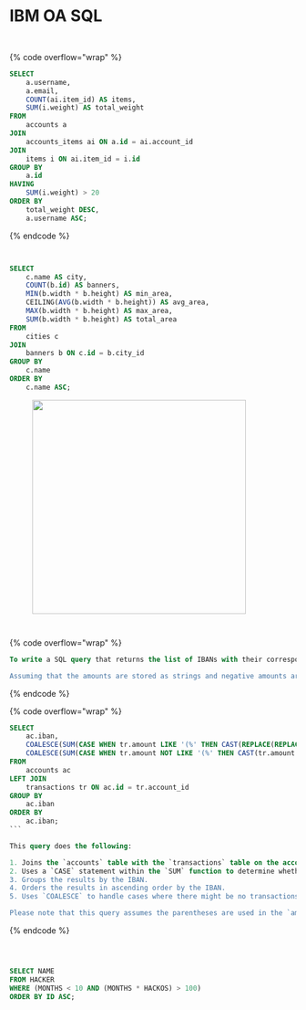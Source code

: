 # IBM OA SQL

<figure><img src="../../.gitbook/assets/image (25).png" alt=""><figcaption></figcaption></figure>

<figure><img src="../../.gitbook/assets/image (26).png" alt=""><figcaption></figcaption></figure>

{% code overflow="wrap" %}
```sql
SELECT 
    a.username,
    a.email,
    COUNT(ai.item_id) AS items,
    SUM(i.weight) AS total_weight
FROM 
    accounts a
JOIN 
    accounts_items ai ON a.id = ai.account_id
JOIN 
    items i ON ai.item_id = i.id
GROUP BY 
    a.id
HAVING 
    SUM(i.weight) > 20
ORDER BY 
    total_weight DESC, 
    a.username ASC;
```
{% endcode %}





<figure><img src="../../.gitbook/assets/image (20).png" alt=""><figcaption></figcaption></figure>

<figure><img src="../../.gitbook/assets/image (21).png" alt=""><figcaption></figcaption></figure>

```sql
SELECT 
    c.name AS city,
    COUNT(b.id) AS banners,
    MIN(b.width * b.height) AS min_area,
    CEILING(AVG(b.width * b.height)) AS avg_area,
    MAX(b.width * b.height) AS max_area,
    SUM(b.width * b.height) AS total_area
FROM 
    cities c
JOIN 
    banners b ON c.id = b.city_id
GROUP BY 
    c.name
ORDER BY 
    c.name ASC;
```



<figure><img src="../../.gitbook/assets/image (22).png" alt="" width="375"><figcaption></figcaption></figure>

<figure><img src="../../.gitbook/assets/image (23).png" alt=""><figcaption></figcaption></figure>

<figure><img src="../../.gitbook/assets/image (28).png" alt=""><figcaption></figcaption></figure>

{% code overflow="wrap" %}
```sql
To write a SQL query that returns the list of IBANs with their corresponding total of positive and negative transactions, we'll need to use a `CASE` statement to separate the positive and negative amounts, because the transaction amounts are in a string format with parentheses indicating negative amounts.

Assuming that the amounts are stored as strings and negative amounts are enclosed in parentheses like '(100)', here is a query that could accomplish this:
```
{% endcode %}

{% code overflow="wrap" %}
````sql
SELECT 
    ac.iban,
    COALESCE(SUM(CASE WHEN tr.amount LIKE '(%' THEN CAST(REPLACE(REPLACE(tr.amount, '(', ''), ')', '') AS DECIMAL(10, 2)) ELSE 0 END), 0) AS debit,
    COALESCE(SUM(CASE WHEN tr.amount NOT LIKE '(%' THEN CAST(tr.amount AS DECIMAL(10, 2)) ELSE 0 END), 0) AS credit
FROM 
    accounts ac
LEFT JOIN 
    transactions tr ON ac.id = tr.account_id
GROUP BY 
    ac.iban
ORDER BY 
    ac.iban;
```

This query does the following:

1. Joins the `accounts` table with the `transactions` table on the account ID.
2. Uses a `CASE` statement within the `SUM` function to determine whether the transaction amount is negative (indicated by parentheses) and converts it to a negative number by removing the parentheses and casting the amount to a decimal. If it's not negative, it sums up the value directly.
3. Groups the results by the IBAN.
4. Orders the results in ascending order by the IBAN.
5. Uses `COALESCE` to handle cases where there might be no transactions, defaulting the sum to 0.

Please note that this query assumes the parentheses are used in the `amount` column to indicate negative values. The `REPLACE` function is used to remove the parentheses before casting the string to a number. The `CAST` function is used to convert the string representation of the number into a decimal type, which allows for the summing of amounts.
````
{% endcode %}



<figure><img src="../../.gitbook/assets/image (27).png" alt=""><figcaption></figcaption></figure>

<figure><img src="../../.gitbook/assets/image (29).png" alt=""><figcaption></figcaption></figure>

<figure><img src="../../.gitbook/assets/image (30).png" alt=""><figcaption></figcaption></figure>

```sql
SELECT NAME 
FROM HACKER 
WHERE (MONTHS < 10 AND (MONTHS * HACKOS) > 100)
ORDER BY ID ASC;
```


